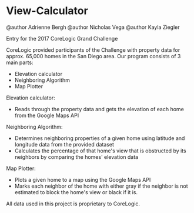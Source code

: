# View-Calculator
@author Adrienne Bergh
@author Nicholas Vega
@author Kayla Ziegler

Entry for the 2017 CoreLogic Grand Challenge

CoreLogic provided participants of the Challenge with property data for approx. 65,000 homes in the San Diego area.
Our program consists of 3 main parts:
- Elevation calculator
- Neighboring Algorithm
- Map Plotter

Elevation calculator:
- Reads through the property data and gets the elevation of each home from the Google Maps API

Neighboring Algorithm:
- Determines neighboring properties of a given home using latitude and longitude data from the provided dataset
- Calculates the percentage of that home's view that is obstructed by its neighbors by comparing the homes' elevation data

Map Plotter:
- Plots a given home to a map using the Google Maps API
- Marks each neighbor of the home with either gray if the neighbor is not estimated to block the home's view or black if it is.

All data used in this project is proprietary to CoreLogic.
